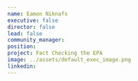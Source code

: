 ```yaml
---
name: Eamon Niknafs
executive: false
director: false
lead: false
community_manager:   
position:  
project: Fact Checking the EPA
image: ../assets/default_exec_image.png
linkedin: 
---
```

